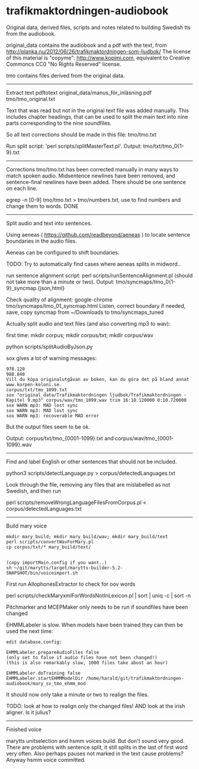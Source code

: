# trafikmaktordningen-audiobook
Original data, derived files, scripts and notes related to building Swedish tts from the audiobook.


original_data contains the audiobook and a pdf with the text, from http://planka.nu/2012/06/26/trafikmaktordningen-som-ljudbok/
The license of this material is "copyme": http://www.kopimi.com, equivalent to Creative Commoncs CC0 "No Rights Reserved" license.

tmo contains files derived from the original data.

---------
Extract text
pdftotext original_data/manus_för_inläsning.pdf tmo/tmo_original.txt

Text that was read but not in the original text file was added manually.
This includes chapter headings, that can be used to split the main text into nine parts corresponding to the nine soundfiles.

So all text corrections should be made in this file: tmo/tmo.txt

Run split script: 'perl scripts/splitMasterText.pl'. Output: tmo/txt/tmo_0{1-9}.txt

---------

Corrections
tmo/tmo.txt has been corrected manually in many ways to match spoken audio. Midsentence newlines have been removed, and sentence-final newlines have been added. There should be one sentence on each line.

egrep -n [0-9] tmo/tmo.txt > tmo/numbers.txt, use to find numbers and change them to words. DONE

----------

Split audio and text into sentences.

Using aeneas ( https://github.com/readbeyond/aeneas ) to locate sentence boundaries in the audio files.

Aeneas can be configured to shift boundaries.

TODO: Try to automatically find cases where aeneas splits in midword..

run sentence alignment script: perl scripts/runSentenceAlignment.pl (should not take more than a minute or two). Output: tmo/syncmaps/tmo_0{1-9}_syncmap.{json,html}

Check quality of alignment:
google-chrome tmo/syncmaps/tmo_01_syncmap.html
Listen, correct boundary if needed, save, copy syncmap from ~/Downloads to tmo/syncmaps_tuned

Actually split audio and text files (and also converting mp3 to wav):

first time: mkdir corpus; mkdir corpus/txt; mkdir corpus/wav

python scripts/splitAudioByJson.py

sox gives a lot of warning messages:

~~~
978.120
988.840
Vill du köpa originalutgåvan av boken, kan du göra det på bland annat www.korpen-koloni.se.
corpus/txt/tmo_1099.txt
sox "original_data/Trafikmaktordningen ljudbok/Trafikmaktordningen - Kapitel 9.mp3" corpus/wav/tmo_1099.wav trim 16:18.120000 0:10.720000
sox WARN mp3: MAD lost sync
sox WARN mp3: MAD lost sync
sox WARN mp3: recoverable MAD error
~~~

But the output files seem to be ok.

Output: corpus/txt/tmo_{0001-1099}.txt and corpus/wav/tmo_{0001-1099}.wav

----------------

Find and label English or other sentences that should not be included.

python3 scripts/detectLanguage.py > corpus/detectedLanguages.txt

Look through the file, removing any files that are mislabelled as not Swedish,
and then run

perl scripts/removeWrongLanguageFilesFromCorpus.pl < corpus/detectedLanguages.txt


----------------


Build mary voice

~~~
mkdir mary_build; mkdir mary_build/wav; mkdir mary_build/text
perl scripts/convertWavForMary.pl
cp corpus/txt/* mary_build/text/


(copy importMain.config if you want..)
sh ~/git/marytts/target/marytts-builder-5.2-SNAPSHOT/bin/voiceimport.sh
~~~

First run AllophonesExtractor to check for oov words

perl scripts/checkMaryxmlForWordsNotInLexicon.pl | sort | uniq -c | sort -n


Pitchmarker and MCEPMaker only needs to be run if soundfiles have been changed

EHMMLabeler is slow. When models have been trained they can then be used the next time:
~~~
edit database.config:

EHMMLabeler.prepareAudioFiles false
(only set to false if audio files have not been changed!)
(this is also remarkably slow, 1000 files take about an hour)

EHMMLabeler.doTraining false
EHMMLabeler.startEHMMModelDir /home/harald/git/trafikmaktordningen-audiobook/mary_sv_tmo_ehmm_mod
~~~

It should now only take a minute or two to realign the files.

TODO: look at how to realign only the changed files!
AND look at the irish aligner. Is it julius?


------------
Finished voice

marytts unitselection and hsmm voices build.
But don't sound very good.
There are problems with sentence split, it still splits in the last of first word very often. Also perhaps pauses not marked in the text cause problems?
Anyway hsmm voice committed. 